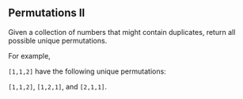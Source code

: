 ## Permutations II

Given a collection of numbers that might contain duplicates, return all possible unique permutations.

For example,

`[1,1,2]` have the following unique permutations:

`[1,1,2]`, `[1,2,1]`, and `[2,1,1]`.
